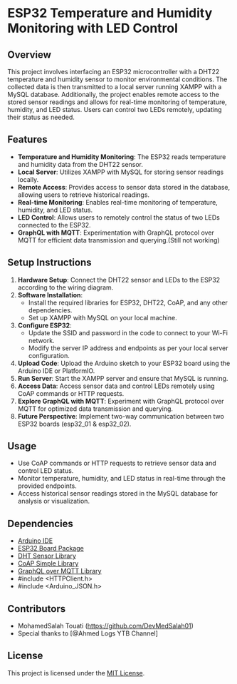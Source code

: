 # ESP32 Temperature and Humidity Monitoring with LED Control

## Overview

This project involves interfacing an ESP32 microcontroller with a DHT22 temperature and humidity sensor to monitor environmental conditions. The collected data is then transmitted to a local server running XAMPP with a MySQL database. Additionally, the project enables remote access to the stored sensor readings and allows for real-time monitoring of temperature, humidity, and LED status. Users can control two LEDs remotely, updating their status as needed.

## Features

- **Temperature and Humidity Monitoring**: The ESP32 reads temperature and humidity data from the DHT22 sensor.
- **Local Server**: Utilizes XAMPP with MySQL for storing sensor readings locally.
- **Remote Access**: Provides access to sensor data stored in the database, allowing users to retrieve historical readings.
- **Real-time Monitoring**: Enables real-time monitoring of temperature, humidity, and LED status.
- **LED Control**: Allows users to remotely control the status of two LEDs connected to the ESP32.
- **GraphQL with MQTT**: Experimentation with GraphQL protocol over MQTT for efficient data transmission and querying.(Still not working)

## Setup Instructions

1. **Hardware Setup**: Connect the DHT22 sensor and LEDs to the ESP32 according to the wiring diagram.
2. **Software Installation**:
   - Install the required libraries for ESP32, DHT22, CoAP, and any other dependencies.
   - Set up XAMPP with MySQL on your local machine.
3. **Configure ESP32**:
   - Update the SSID and password in the code to connect to your Wi-Fi network.
   - Modify the server IP address and endpoints as per your local server configuration.
4. **Upload Code**: Upload the Arduino sketch to your ESP32 board using the Arduino IDE or PlatformIO.
5. **Run Server**: Start the XAMPP server and ensure that MySQL is running.
6. **Access Data**: Access sensor data and control LEDs remotely using CoAP commands or HTTP requests.
7. **Explore GraphQL with MQTT**: Experiment with GraphQL protocol over MQTT for optimized data transmission and querying.
8. **Future Perspective**: Implement two-way communication between two ESP32 boards (esp32_01 & esp32_02).

## Usage

- Use CoAP commands or HTTP requests to retrieve sensor data and control LED status.
- Monitor temperature, humidity, and LED status in real-time through the provided endpoints.
- Access historical sensor readings stored in the MySQL database for analysis or visualization.

## Dependencies

- [Arduino IDE](https://www.arduino.cc/en/software)
- [ESP32 Board Package](https://github.com/espressif/arduino-esp32)
- [DHT Sensor Library](https://github.com/adafruit/DHT-sensor-library)
- [CoAP Simple Library](https://github.com/automote/ESP-CoAP)
- [GraphQL over MQTT Library](https://github.com/graphql/graphmqtt)
- #include <HTTPClient.h>
- #include <Arduino_JSON.h>

## Contributors

- MohamedSalah Touati (https://github.com/DevMedSalah01)
- Special thanks to [@Ahmed Logs YTB Channel]

## License

This project is licensed under the [MIT License](LICENSE).
